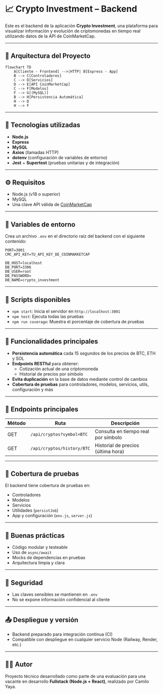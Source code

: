 
# 📈 Crypto Investment – Backend

Este es el backend de la aplicación **Crypto Investment**, una plataforma para visualizar información y evolución de criptomonedas en tiempo real utilizando datos de la API de CoinMarketCap.

---

## 🧱 Arquitectura del Proyecto

```mermaid
flowchart TD
    A[Cliente - Frontend] -->|HTTP| B[Express - App]
    B --> C[Controladores]
    C --> D[Servicios]
    D --> E[API CoinMarketCap]
    C --> F[Modelos]
    F --> G[(MySQL)]
    B --> H[Persistencia Automática]
    H --> D
    H --> F
```

---

## 🚀 Tecnologías utilizadas

- **Node.js**
- **Express**
- **MySQL**
- **Axios** (llamadas HTTP)
- **dotenv** (configuración de variables de entorno)
- **Jest** + **Supertest** (pruebas unitarias y de integración)

---

## ⚙️ Requisitos

- Node.js (v18 o superior)
- MySQL
- Una clave API válida de [CoinMarketCap](https://coinmarketcap.com/api/)

---

## 📂 Variables de entorno

Crea un archivo `.env` en el directorio raíz del backend con el siguiente contenido:

```env
PORT=3001
CMC_API_KEY=TU_API_KEY_DE_COINMARKETCAP

DB_HOST=localhost
DB_PORT=3306
DB_USER=root
DB_PASSWORD=
DB_NAME=crypto_investment
```

---

## 🧪 Scripts disponibles

- `npm start`: Inicia el servidor en `http://localhost:3001`
- `npm test`: Ejecuta todas las pruebas
- `npm run coverage`: Muestra el porcentaje de cobertura de pruebas

---

## 🧠 Funcionalidades principales

- **Persistencia automática** cada 15 segundos de los precios de BTC, ETH y SOL
- **Endpoints RESTful** para obtener:
  - Cotización actual de una criptomoneda
  - Historial de precios por símbolo
- **Evita duplicación** en la base de datos mediante control de cambios
- **Cobertura de pruebas** para controladores, modelos, servicios, utils, configuración y más

---

## 📮 Endpoints principales

| Método | Ruta                          | Descripción                          |
|--------|-------------------------------|--------------------------------------|
| GET    | `/api/cryptos?symbol=BTC`     | Consulta en tiempo real por símbolo |
| GET    | `/api/cryptos/history/BTC`    | Historial de precios (última hora)  |

---

## 🧪 Cobertura de pruebas

El backend tiene cobertura de pruebas en:

- Controladores
- Modelos
- Servicios
- Utilidades (`persistJob`)
- App y configuración (`env.js`, `server.js`)

---

## 🧰 Buenas prácticas

- Código modular y testeable
- Uso de `async/await`
- Mocks de dependencias en pruebas
- Arquitectura limpia y clara

---

## 🔐 Seguridad

- Las claves sensibles se mantienen en `.env`
- No se expone información confidencial al cliente

---

## 📤 Despliegue y versión

- Backend preparado para integración continua (CI)
- Compatible con despliegue en cualquier servicio Node (Railway, Render, etc.)

---

## 🧑‍💻 Autor

Proyecto técnico desarrollado como parte de una evaluación para una vacante en desarrollo **Fullstack (Node.js + React)**, realizado por Camilo Yaya.
